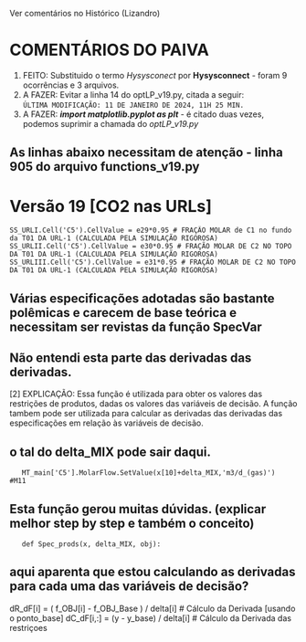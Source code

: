 Ver comentários no Histórico (Lizandro)



COMENTÁRIOS DO PAIVA
=

1. FEITO: Substituido o termo *Hysysconect* por **Hysysconnect** - foram 9 ocorrências e 3 arquivos.  
2. A FAZER: Evitar a linha 14 do optLP_v19.py, citada a seguir:  
       `ÚLTIMA MODIFICAÇÃO: 11 DE JANEIRO DE 2024, 11H 25 MIN.`  
3. A FAZER: ***import matplotlib.pyplot as plt***  - é citado duas vezes, podemos suprimir a chamada do *optLP_v19.py*  





## As linhas abaixo necessitam de atenção - linha 905 do arquivo functions_v19.py
 # Versão 19 [CO2 nas URLs]
    SS_URLI.Cell('C5').CellValue = e29*0.95 # FRAÇÃO MOLAR de C1 no fundo da T01 DA URL-1 (CALCULADA PELA SIMULAÇÃO RIGOROSA)
    SS_URLII.Cell('C5').CellValue = e30*0.95 # FRAÇÃO MOLAR DE C2 NO TOPO DA T01 DA URL-1 (CALCULADA PELA SIMULAÇÃO RIGOROSA)  
    SS_URLIII.Cell('C5').CellValue = e31*0.95 # FRAÇÃO MOLAR DE C2 NO TOPO DA T01 DA URL-1 (CALCULADA PELA SIMULAÇÃO RIGOROSA)

## Várias especificações adotadas são bastante polêmicas e carecem de base teórica e necessitam ser revistas da função SpecVar

## Não entendi esta parte das derivadas das derivadas.
[2] EXPLICAÇÃO: Essa função é utilizada para obter os valores das restrições de produtos, dadas os valores das variáveis
    de decisão. A função tambem pode ser utilizada para calcular as derivadas das derivadas das especificações em relação às
    variáveis de decisão.

## o tal do delta_MIX pode sair daqui.
       MT_main['C5'].MolarFlow.SetValue(x[10]+delta_MIX,'m3/d_(gas)')        #M11   

## Esta função gerou muitas dúvidas. (explicar melhor step by step e também o conceito)
       def Spec_prods(x, delta_MIX, obj):


## aqui aparenta que estou calculando as derivadas para cada uma das variáveis de decisão?
dR_dF[i] = ( f_OBJ[i] - f_OBJ_Base ) / delta[i] # Cálculo da Derivada [usando o ponto_base]
                dC_dF[i,:] = (y - y_base) / delta[i] # Cálculo da Derivada das restriçoes


